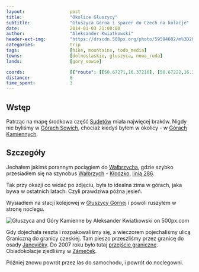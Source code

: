 ```yaml
---
layout:                 post
title:                  "Okolice Głuszycy"
subtitle:               "Głuszyca Górna i spacer do Czech na kolacje"
date:                   2014-01-03 21:00:00
author:                 "Aleksander Kwiatkowski"
header-ext-img:         "https://drscdn.500px.org/photo/59594602/m%3D2048/7edf1bbaca89440cd605bc6506ecf73f"
categories:             trip
tags:                   [hike, mountains, todo_media]
towns:                  [dolnoslaskie, gluszyca, nowa_ruda]
lands:                  [gory_sowie]

coords:                 [{"route": [[50.67271,16.37216], [50.67222,16.37534], [50.67658,16.38203], [50.67679,16.39555]], "type": "hike"}, {"route": [[50.74349,16.28205], [50.74045,16.30081], [50.72996,16.32248], [50.71127,16.34415], [50.67974,16.35685], [50.67277,16.37462]], "type": "train"}]
distance:               6
time_spent:             3
---
```


[wiki-sudety]:          https://pl.wikipedia.org/wiki/Sudety
[wiki-gory-sowie]:      https://pl.wikipedia.org/wiki/G%C3%B3ry_Sowie
[wiki-gory-kamienne]:   https://pl.wikipedia.org/wiki/G%C3%B3ry_Kamienne
[wiki-walbrzych]:       https://pl.wikipedia.org/wiki/Wa%C5%82brzych
[wiki-klodzko]:         https://pl.wikipedia.org/wiki/K%C5%82odzko
[wiki-linia-286]:       https://pl.wikipedia.org/wiki/Linia_kolejowa_nr_286
[wiki-gluszyca-g]:      https://pl.wikipedia.org/wiki/G%C5%82uszyca_G%C3%B3rna
[wiki-janovicky]:       https://pl.wikipedia.org/wiki/Janovi%C4%8Dky
[wiki-przejscie-gr]:    https://pl.wikipedia.org/wiki/Przej%C5%9Bcie_graniczne_G%C5%82uszyca_G%C3%B3rna-Janovi%C4%8Dky
[zamecek]:              http://www.penzionzamecek.com/en/

Wstęp
-----

Patrząc na mapę środkowa część [Sudetów][wiki-sudety] miała najwięcej braków.
Nigdy nie byliśmy w [Górach Sowich][wiki-gory-sowie], chociaż kiedyś byłem w
okolicy - w [Górach Kamiennych][wiki-gory-kamienne].

Szczegóły
---------

Jechałem jakimś porannym pociągiem do [Wałbrzycha][wiki-walbrzych], gdzie szybko
przesiadłem się na szynobus [Wałbrzych][wiki-walbrzych] - [Kłodzko][wiki-klodzko],
[linią 286][wiki-linia-286].

Tak przy okazji co widać po zdjęciu, była to idealna zima w górach, jaka bywa
w ostatnich latach. Czyli prawdziwa późna jesień.

Wysiadłem na stacji kolejowej w [Głuszycy Górnej][wiki-gluszyca-g] i powoli
ruszyłem w stronę noclegu.

<div class='pixels-photo'>
  <p>
    <img src='https://drscdn.500px.org/photo/143308007/m%3D900/cd2ff98e5a229114c7c361ecc08e67ff' alt='Głuszyca and Góry Kamienne by Aleksander Kwiatkowski on 500px.com'>
  </p>
  <a href='https://500px.com/photo/143308007/g%C5%82uszyca-and-g%C3%B3ry-kamienne-by-aleksander-kwiatkowski' alt='Głuszyca and Góry Kamienne by Aleksander Kwiatkowski on 500px.com'></a>
</div>
<script type='text/javascript' src='https://500px.com/embed.js'></script>

Gdy dojechała reszta i rozpakowaliśmy się, a wieczorem pojechaliśmy ulicą Graniczną do
granicy czeskiej. Tam pieszo przeszliśmy przez granicę do osady
[Janovičky][wiki-janovicky]. Do 2007 roku było tutaj [przejście graniczne][wiki-przejscie-gr].
Obiadokolacje zjedliśmy w [Zámeček][zamecek].

Później znowu powrót przez las do samochodu, i powrót do noclegowni.
